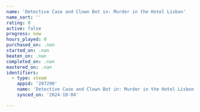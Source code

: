 ```yaml
---
name: 'Detective Case and Clown Bot in: Murder in the Hotel Lisbon'
name_sort: ''
rating: 0
active: false
progress: new
hours_played: 0
purchased_on: .nan
started_on: .nan
beaten_on: .nan
completed_on: .nan
mastered_on: .nan
identifiers:
  - type: steam
    appid: '297290'
    name: 'Detective Case and Clown Bot in: Murder in the Hotel Lisbon'
    synced_on: '2024-10-04'

---
```

